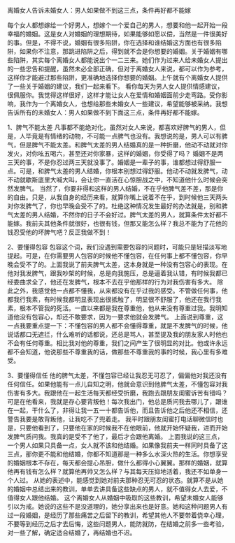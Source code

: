 离婚女人告诉未婚女人：男人如果做不到这三点，条件再好都不能嫁

每个女人都想嫁给一个好男人，想嫁个一个爱自己的男人，想要和他一起开始一段幸福的婚姻。这是女人对婚姻的理想期待，如果能够如愿以偿，当然是一件很美好的事。但是，不得不说，婚姻有很多陷阱，你在选择和谁结婚这方面也有很多陷阱，如果你不注意，那跳进陷阱之后，得到就不会是你想要的婚姻。关于婚姻有哪些陷阱，其实每个离婚女人都能说出个一二三来。她们作为过来人给未婚女人提出的一些忠告和提醒，虽然未必全部正确，但对于离婚女人来说，都可以作为参考，这样你才能避过那些陷阱，更准确地选择你想要的婚姻。上午就有个离婚女人提供了一些关于婚姻的建议，我们一起来看下。
看你每天为男人女人提供情感建议，很佩服你。我觉得这样很好，这样才能让女人在爱情和婚姻面前少走弯路。受你影响，我作为一个离婚女人，也想给那些未婚女人一些建议，希望能够被采纳。我想告诉所有的未婚女人：男人如果做不到下面这三点，条件再好都不能嫁。


1、脾气不能太差
凡事都不能绝对化，虽然对女人来说，都喜欢好脾气的男人，但是，人毕竟是有情绪的动物，不可能一点脾气也没有。我想说的是，男人可以有脾气，但是脾气不能太差。和脾气太差的男人结婚真的是一种折磨，他动不动就对你发火，对你吆五喝六，甚至还对你家暴，这样的婚姻，你受得了吗？
婚姻不是两三天的事，不是你忍过两三天就没事了。婚姻是一辈子的事，谁都想过得舒服一点。可是，和脾气太差的男人结婚，你根本别想过得舒服。他动不动就发脾气，动不动就歇斯底里大喊大叫，会让你一直活在心惊胆战之中，不知道他什么时候会突然发脾气。
当然了，你要非得和这样的男人结婚，不在乎他脾气差不差，那是你的自由。只是，从我自身的经历来看，就算你嘴上说着不在乎，到时候他三天两头对你发脾气了，你也早晚会受不了的。杜绝这种情况发生最好的办法就是，别和脾气太差的男人结婚，不然你的日子不会好过。脾气太差的男人，就算条件太好都不能嫁。我前夫其他条件就很好，也很有钱，但那又能怎么样？我总不能为了花他的钱忍受他的坏脾气吧？反正我做不到！


2、要懂得包容
包容这个词，我们没遇到需要包容的问题时，可能只是轻描淡写地提起。可是，在你需要男人包容的时候他不懂包容，在任何事上都不懂包容，你早晚会受不了的。上面我说了前夫脾气太差，这本身就是一种没有包容心的表现。在他对我发脾气，跟我吵架的时候，总是向我施压，总是逼着我认错，有时候我都已经委曲求全了，他还在发脾气，根本不去在乎他那样的行为对我伤害有多大。
除此之外，我感觉他一点都不懂我，从来都没有在乎过我的感受。不管做任何事，他都我行我素，有时候我都明显表现出很抵触了，明显很不舒服了，他还在我行我素，根本不管我的死活。一直以来都是我在尊重他，他从来没有尊重过我。我明知道他没有包容心，却还不敢要求，因为一要求他就会发脾气。
上面说到尊重，这一点我要重点提一下：不懂包容的男人都不会懂得尊重，就是不发脾气的时候，他说话都口无遮拦，什么难听的话都说，还总是骂人，甚至提及我的朋友家人时他也不会有任何尊重。相比我对他的尊重，我们之间产生了很明显的对比。他或许永远都不会知道，他说那些不尊重我的话，做那些不尊重我的事的时候，我心里有多难受。


3、要懂得信任
他的脾气太差，不懂包容已经让我忍无可忍了，偏偏他对我还没有任何信任。如果他能有一点儿自知之明，他就会意识到他脾气太差，不懂包容对我伤害有多大。我跟他在一起生活每天都经受折磨，我跑去跟朋友闺蜜诉苦有错吗？可是在他看来，我就是存心要背叛他！每次我出门，他总是质问我去哪儿了，跟谁在一起，干什么了，非得让我一五一十都告诉他，而且告诉他之后他还不相信，还警告我要是敢背叛他，让我吃不了兜着走。
我平时跟朋友闺蜜打电话聊微信时也是，只要他看到了，只要他在家的时候我不在他眼前，他就开始怀疑我，进而开始发脾气质问我。我真的是受不了他了，最后才会跟他离婚。
上面我说的这三点，一个男人如果只具备一点，女人就不该和他结婚。如果像我前夫一样同时具备了这三点，那你更不能和他结婚，你都不知道那是一种多么水深火热的生活。你想享受的婚姻根本不存在，每天都会提心吊胆，做什么都得小心翼翼。那样的婚姻，就算他再有钱有怎么样？就算他再帅又怎么样？与其每天压抑地活着，我还不如单身一个人过。
从她的表述中，能感觉到她对前夫那种忍无可忍的状态。就算不是从她的婚姻中总结出来的教训，单单去讲具备这些缺点的男人，就不值得女人去爱，不值得女人跟他结婚。
这个离婚女人从婚姻中吸取的这些教训，希望未婚女人能够引以为戒。她说的这些不是没道理的，她分享出来也是好意。她和这种问题男人有过一段婚姻，是经历了那些痛苦之后留下的教训，希望其他人不要带着侥幸心理，不要等到经历之后才去后悔，这些问题男人，能防就防，在结婚之前多一些考验，对一些了解，确定适合结婚了，再结婚也不迟。
